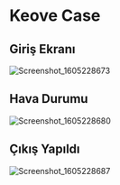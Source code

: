# Keove Case 

## Giriş Ekranı
![Screenshot_1605228673](https://user-images.githubusercontent.com/60261458/99014509-da562200-2563-11eb-8a7c-e4eee2370052.png)

## Hava Durumu 
![Screenshot_1605228680](https://user-images.githubusercontent.com/60261458/99014512-dc1fe580-2563-11eb-838b-87ef7739296e.png)

## Çıkış Yapıldı
![Screenshot_1605228687](https://user-images.githubusercontent.com/60261458/99014515-dde9a900-2563-11eb-9d3e-eae51e489884.png)
